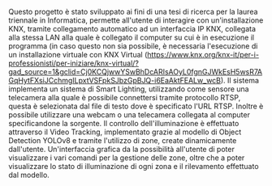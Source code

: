 Questo progetto è stato sviluppato ai fini di una tesi di ricerca per la laurea triennale in Informatica, permette all'utente di interagire con un'installazione KNX, 
tramite collegamento automatico ad un interfaccia IP KNX, collegata alla stessa LAN alla quale è collegato il computer su cui è in esecuzione il programma (in caso questo non sia possibile, è
necessaria l'esecuzione di un installazione virtuale con KNX Virtual (https://www.knx.org/knx-it/per-i-professionisti/per-iniziare/knx-virtual/?gad_source=1&gclid=Cj0KCQjwwYSwBhDcARIsAOyL0fgnGJWkEsH5wsR7AGqHytFXsiJCchmgILpxtVSFpkSJbzGpBJQ-i6EaAktFEALw_wcB).
Il sistema implementa un sistema di Smart Lighting, utilizzando come sensore una telecamera alla quale è possibile connettersi tramite protocollo RTSP, questa è selezionata dal file di testo dove è specificato l'URL RTSP. Inoltre è possibile utilizzare una webcam o una telecamera collegata al computer specificandone la sorgente.
Il controllo dell'illuminazione è effettuato attraverso il Video Tracking, implementato grazie al modello di Object Detection YOLOv8 e tramite l'utilizzo di zone, create dinamicamente dall'utente.
Un'interfaccia grafica da la possibilità all'utente di poter visualizzare i vari comandi per la gestione delle zone, oltre che a poter visualizzare lo stato di illuminazione di ogni zona e il rilevamento effettuato dal modello.

